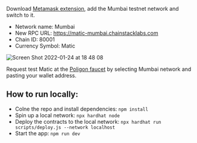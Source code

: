 Download [Metamask extension](https://metamask.io/), add the Mumbai testnet network and switch to it.

- Network name: Mumbai
- New RPC URL: https://matic-mumbai.chainstacklabs.com
- Chain ID: 80001
- Currency Symbol: Matic

![Screen Shot 2022-01-24 at 18 48 08](https://user-images.githubusercontent.com/47801291/150760175-ae85c919-0671-4002-a1c8-7d339e6ebaf6.png)

Request test Matic at the [Poligon faucet](https://faucet.polygon.technology/) by selecting Mumbai network and pasting your wallet address.

## How to run locally:

- Colne the repo and install dependencies:
  `npm install`
- Spin up a local network:
  `npx hardhat node`
- Deploy the contracts to the local network: `npx hardhat run scripts/deploy.js --network localhost`
- Start the app: `npm run dev`
